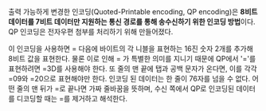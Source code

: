 출력 가능하게 변경한 인코딩(Quoted-Printable encoding, QP encoding)은 **8비트 데이터를 7비트 데이터만 지원하는 통신 경로를 통해 송수신하기 위한 인코딩 방법**이다.
QP 인코딩은 전자우편 첨부를 처리하기 위해 만들어졌다.

이 인코딩을 사용하면 = 다음에 바이트의 각 니블을 표현하는 16진 숫자 2개를 추가해 8비트 값을 표현한다.
물론 이로 인해 = 가 특별한 의미를 지니기 때문에 QP에서 '='를 표현하려면 =3D를 사용해야 한다. 또 줄의 맨 끝에 탭과 공백 문자가 온다면, 이를 각각 =09와 =20으로 표현해야만 한다.
인코딩 된 데이터는 한 줄이 76자를 넘을 수 없다. 어떤 줄의 맨 뒤가 =로 끝나면 가짜 줄바꿈을 뜻하며, 수신 쪽에서 QP로 인코딩된 데이터를 디코딩할 때는 =를 제거하고 해석한다.
